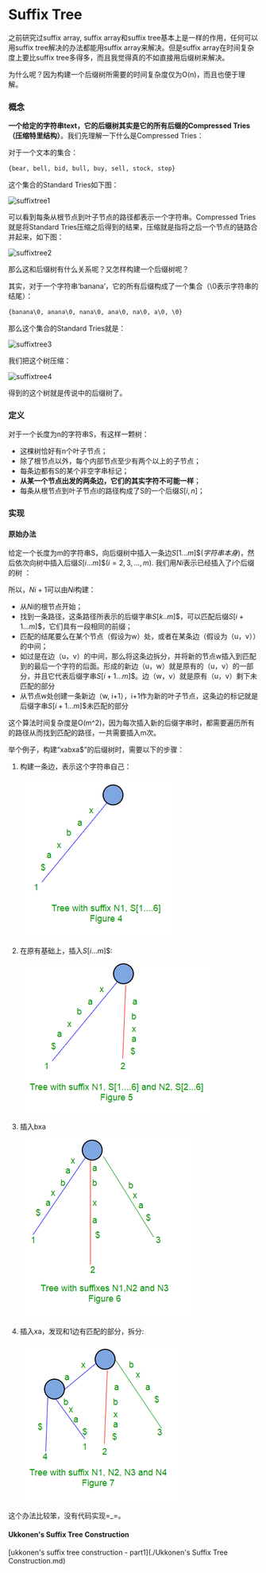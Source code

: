 # Suffix Tree

之前研究过suffix array, suffix array和suffix tree基本上是一样的作用，任何可以用suffix tree解决的办法都能用suffix array来解决。但是suffix array在时间复杂度上要比suffix tree多得多，而且我觉得真的不如直接用后缀树来解决。

为什么呢？因为构建一个后缀树所需要的时间复杂度仅为O(n)，而且也便于理解。

### 概念

**一个给定的字符串text，它的后缀树其实是它的所有后缀的Compressed Tries（压缩特里结构）**。我们先理解一下什么是Compressed Tries：

对于一个文本的集合：

```markdown
{bear, bell, bid, bull, buy, sell, stock, stop}
```

这个集合的Standard Tries如下图：

![suffixtree1](./img/suffixtree1.png)



可以看到每条从根节点到叶子节点的路径都表示一个字符串。Compressed Tries就是将Standard Tries压缩之后得到的结果，压缩就是指将之后一个节点的链路合并起来，如下图：

![suffixtree2](./img/suffixtree2.png)

那么这和后缀树有什么关系呢？又怎样构建一个后缀树呢？

其实，对于一个字符串‘banana’，它的所有后缀构成了一个集合（\0表示字符串的结尾）：

```markdown
{banana\0, anana\0, nana\0, ana\0, na\0, a\0, \0}
```

那么这个集合的Standard Tries就是：

![suffixtree3](./img/suffixtree3.png)

我们把这个树压缩：

![suffixtree4](./img/suffixtree4.png)

得到的这个树就是传说中的后缀树了。



### 定义

对于一个长度为n的字符串S，有这样一颗树：

- 这棵树恰好有n个叶子节点；
- 除了根节点以外，每个内部节点至少有两个以上的子节点；
- 每条边都有S的某个非空字串标记；
- **从某一个节点出发的两条边，它们的其实字符不可能一样**；
- 每条从根节点到叶子节点i的路径构成了S的一个后缀$S[i, n]$；



### 实现

#### 原始办法

给定一个长度为m的字符串S，向后缀树中插入一条边$S[1 ...m]\$(字符串本身)$，然后依次向树中插入后缀$S[i ...m]\$(i=2, 3, ..., m)$. 我们用$Ni$表示已经插入了$i$个后缀的树 ：

所以，$Ni+1$可以由$Ni$构建：

- 从$Ni$的根节点开始；
- 找到一条路径，这条路径所表示的后缀字串$S[k..m]\$$，可以匹配后缀$S[i+1...m]\$$，它们具有一段相同的前缀；
- 匹配的结尾要么在某个节点（假设为w）处，或者在某条边（假设为（u，v））的中间；
- 如过是在边（u，v）的中间，那么将这条边拆分，并将新的节点w插入到匹配到的最后一个字符的后面。形成的新边（u，w）就是原有的（u，v）的一部分，并且它代表后缀字串$S[i+1...m]\$$。边（w，v）就是原有（u，v）剩下未匹配的部分
- 从节点w处创建一条新边（w, i+1），i+1作为新的叶子节点，这条边的标记就是后缀字串$S[i+1...m]\$$未匹配的部分

这个算法时间复杂度是O(m^2)，因为每次插入新的后缀字串时，都需要遍历所有的路径从而找到匹配的路径，一共需要插入m次。

举个例子，构建“xabxa$”的后缀树时，需要以下的步骤：

1. 构建一条边，表示这个字符串自己：

   ![naive1](./img/naive1.png)

2. 在原有基础上，插入$S[i...m]\$$:

   ![naive2](./img/naive2.png)

3. 插入bxa

   ![naive3](./img/naive3.png)

4. 插入xa，发现和1边有匹配的部分，拆分:

   ![naive4](./img/naive4.png)

这个办法比较笨，没有代码实现=_=。



#### Ukkonen's Suffix Tree Construction

[ukkonen's suffix tree construction - part1](./Ukkonen's Suffix Tree Construction.md)





